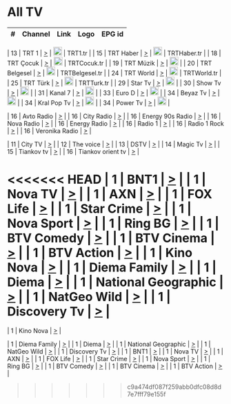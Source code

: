 <h1>All TV</h1>

| #   | Channel        | Link  | Logo | EPG id |
|:---:|:--------------:|:-----:|:----:|:------:|

| 13  | TRT 1            | [>](https://tv-trt1.medya.trt.com.tr/master.m3u8) | <img height="20" src="https://i.imgur.com/j786OLG.png"/> | TRT1.tr |
| 15  | TRT Haber        | [>](https://tv-trthaber.medya.trt.com.tr/master.m3u8) | <img height="20" src="https://i.imgur.com/OVfo8Ab.png"/> | TRTHaber.tr |
| 18  | TRT Çocuk        | [>](https://tv-trtcocuk.medya.trt.com.tr/master.m3u8) | <img height="20" src="https://i.imgur.com/QLFmD6d.png"/> | TRTCocuk.tr |
| 19  | TRT Müzik        | [>](https://tv-trtmuzik.medya.trt.com.tr/master.m3u8) | <img height="20" src="https://i.imgur.com/fIVFCEd.png"/> |
| 20  | TRT Belgesel     | [>](https://tv-trtbelgesel.medya.trt.com.tr/master.m3u8) | <img height="20" src="https://i.imgur.com/MGO87pe.png"/> | TRTBelgesel.tr |
| 24  | TRT World        | [>](https://tv-trtworld.medya.trt.com.tr/master.m3u8) | <img height="20" src="https://i.imgur.com/JEA2xpv.png"/> | TRTWorld.tr |
| 25  | TRT Türk         | [>](https://tv-trtturk.medya.trt.com.tr/master.m3u8) | <img height="20" src="https://i.imgur.com/OSTOQNw.png"/> | TRTTurk.tr |
| 29  | Star Tv   | [>](https://dogus-live.daioncdn.net/startv/startv_360p.m3u8) | <img height="20" src="https://i.imgur.com/IebUZx1.png"/> |
| 30  | Show Tv     | [>](https://ciner-live.daioncdn.net/showtv/showtv.m3u8) | <img height="20" src="https://i.imgur.com/IebUZx1.png"/> |
| 31  | Kanal 7     | [>](https://kanal7-live.daioncdn.net/kanal7/kanal7.m3u8) | <img height="20" src="https://i.imgur.com/IebUZx1.png"/> |
| 33  | Euro D    | [>](https://www.youtube.com/user/KanalD/live) | <img height="20" src="https://i.imgur.com/IebUZx1.png"/> |
| 34  | Beyaz Tv     | [>](https://beyaztv-live.daioncdn.net/beyaztv/beyaztv.m3u8) | <img height="20" src="https://i.imgur.com/IebUZx1.png"/> |
| 34  | Kral Pop Tv     | [>](https://www.youtube.com/watch?v=GuFTuKoXepw) | <img height="20" src="https://i.imgur.com/IebUZx1.png"/> |
| 34  | Power Tv     | [>](https://livetv.powerapp.com.tr/powerTV/powerhd.smil/chunklist.m3u8) | <img height="20" src="https://i.imgur.com/IebUZx1.png"/> |

| 16  | Avto Radio | [>](http://stream.metacast.eu/avtoradio.mp3.m3u) |
| 16  | City Radio | [>](http://stream.metacast.eu/city.aac.m3u) |
| 16  | Energy 90s Radio | [>](http://stream.metacast.eu/energy-90s.m3u) |
| 16  | Nova Radio | [>](http://stream.metacast.eu/nova.aac.m3u) |
| 16  | Energy Radio | [>](http://stream.metacast.eu/nrj.aac.m3u) |
| 16  | Radio 1 | [>](http://stream.metacast.eu/radio1.aac.m3u) |
| 16  | Radio 1 Rock | [>](http://stream.metacast.eu/radio1rock.aac.m3u) |
| 16  | Veronika Radio | [>](http://stream.metacast.eu/veronika.aac.m3u) |

| 11  | City TV | [>](https://tv.city.bg/play/tshls/citytv/index.m3u8) |
| 12  | The voice | [>](https://bss1.neterra.tv/thevoice/thevoice.m3u8) |
| 13  | DSTV | [>](http://46.249.95.140:8081/hls/data.m3u8) |
| 14  | Magic Tv | [>](https://bss1.neterra.tv/magictv/magictv.m3u8) |
| 15  | Tiankov tv | [>](https://streamer103.neterra.tv/tiankov-folk/live.m3u8) |
| 16  | Tiankov orient tv | [>](https://streamer103.neterra.tv/tiankov-orient/live.m3u8) |

<<<<<<< HEAD
| 1 | BNT1 | [>](https://ymkaya.xyz:46607/tv/bnt1/playlist.m3u8?wmsAuthSign=c2VydmVyX3RpbWU9MS8yMi8yMDI1IDE6NDE6MjQgUE0maGFzaF92YWx1ZT1nYmNYTGd0dnpYY2NZS0ZiWGlQMUxRPT0mdmFsaWRtaW51dGVzPTYw) |
| 1 | Nova TV | [>](https://ymkaya.xyz:46607/tv/novatv/playlist.m3u8?wmsAuthSign=c2VydmVyX3RpbWU9MS8yMi8yMDI1IDE6NDE6MzYgUE0maGFzaF92YWx1ZT1QNkFXMlo2Vi9WNzJma2lOZW4vd29nPT0mdmFsaWRtaW51dGVzPTYw) |
| 1 | AXN | [>](https://ymkaya.xyz:46607/tv/axn/playlist.m3u8?wmsAuthSign=c2VydmVyX3RpbWU9MS8yMi8yMDI1IDE6NDE6NDYgUE0maGFzaF92YWx1ZT1vS3JTcGgrU1huemtTV0ZVazZUWmN3PT0mdmFsaWRtaW51dGVzPTYw) |
| 1 | FOX Life | [>](https://ymkaya.xyz:46607/tv/foxlife/playlist.m3u8?wmsAuthSign=c2VydmVyX3RpbWU9MS8yMi8yMDI1IDE6NDE6NTYgUE0maGFzaF92YWx1ZT10Nkl0MWI0R05kNGZDRW1FZVF1TFFnPT0mdmFsaWRtaW51dGVzPTYw) |
| 1 | Star Crime | [>](https://ymkaya.xyz:46607/tv/foxcrime/playlist.m3u8?wmsAuthSign=c2VydmVyX3RpbWU9MS8yMi8yMDI1IDE6NDI6MDYgUE0maGFzaF92YWx1ZT1KaDBucGlCZ0JRek5Vc0NyL1hnR3BBPT0mdmFsaWRtaW51dGVzPTYw) |
| 1 | Nova Sport | [>](https://ymkaya.xyz:46607/tv/novasport/playlist.m3u8?wmsAuthSign=c2VydmVyX3RpbWU9MS8yMi8yMDI1IDE6NDI6MTYgUE0maGFzaF92YWx1ZT0vZnVBN0lvZlVNckc5UjVJMTBzNk9nPT0mdmFsaWRtaW51dGVzPTYw) |
| 1 | Ring BG | [>](https://ymkaya.xyz:46607/tv/ringbg/playlist.m3u8?wmsAuthSign=c2VydmVyX3RpbWU9MS8yMi8yMDI1IDE6NDI6MjYgUE0maGFzaF92YWx1ZT1hd3hHbWQ3WmQyaVAyaUV4N3BKZjFnPT0mdmFsaWRtaW51dGVzPTYw) |
| 1 | BTV Comedy | [>](https://ymkaya.xyz:46607/tv/btvcomedy/playlist.m3u8?wmsAuthSign=c2VydmVyX3RpbWU9MS8yMi8yMDI1IDE6NDI6MzYgUE0maGFzaF92YWx1ZT01MDNsSDZRNXpZV1drcVpNV0tnOGJnPT0mdmFsaWRtaW51dGVzPTYw) |
| 1 | BTV Cinema | [>](https://ymkaya.xyz:46607/tv/btvcinema/playlist.m3u8?wmsAuthSign=c2VydmVyX3RpbWU9MS8yMi8yMDI1IDE6NDI6NDYgUE0maGFzaF92YWx1ZT1PYytUVVZLaE05TUhJYjg1ZkswTUF3PT0mdmFsaWRtaW51dGVzPTYw) |
| 1 | BTV Action | [>](https://ymkaya.xyz:46607/tv/btvaction/playlist.m3u8?wmsAuthSign=c2VydmVyX3RpbWU9MS8yMi8yMDI1IDE6NDI6NTggUE0maGFzaF92YWx1ZT1NVXZmZ3JNTG56bVArd2x0K1NlcTVBPT0mdmFsaWRtaW51dGVzPTYw) |
| 1 | Kino Nova | [>](https://ymkaya.xyz:46607/tv/kinonova/playlist.m3u8?wmsAuthSign=c2VydmVyX3RpbWU9MS8yMi8yMDI1IDE6NDM6MDggUE0maGFzaF92YWx1ZT0wZmFuOVVSTnovNnBmaCtJU3FiYlJ3PT0mdmFsaWRtaW51dGVzPTYw) |
| 1 | Diema Family | [>](https://ymkaya.xyz:46607/tv/diemafamily/playlist.m3u8?wmsAuthSign=c2VydmVyX3RpbWU9MS8yMi8yMDI1IDE6NDM6MjEgUE0maGFzaF92YWx1ZT1EdExGNzg0QWZWZUM4RFRLU244MURRPT0mdmFsaWRtaW51dGVzPTYw) |
| 1 | Diema | [>](https://ymkaya.xyz:46607/tv/diema/playlist.m3u8?wmsAuthSign=c2VydmVyX3RpbWU9MS8yMi8yMDI1IDE6NDQ6MTUgUE0maGFzaF92YWx1ZT16QXhzamp6TUg1ZlNnV1QvbjJ3YXNnPT0mdmFsaWRtaW51dGVzPTYw) |
| 1 | National Geographic | [>](https://ymkaya.xyz:46607/tv/natgeo/playlist.m3u8?wmsAuthSign=c2VydmVyX3RpbWU9MS8yMi8yMDI1IDE6NDQ6MjUgUE0maGFzaF92YWx1ZT1RREs4MnVHSE9adlREZkdtdUpEa3hnPT0mdmFsaWRtaW51dGVzPTYw) |
| 1 | NatGeo Wild | [>](https://ymkaya.xyz:46607/tv/natgeowild/playlist.m3u8?wmsAuthSign=c2VydmVyX3RpbWU9MS8yMi8yMDI1IDE6NDQ6MzUgUE0maGFzaF92YWx1ZT1tQXZqSzZiWWxISDBoMHp4ME1IbWF3PT0mdmFsaWRtaW51dGVzPTYw) |
| 1 | Discovery Tv | [>](https://ymkaya.xyz:46607/tv/discovery/playlist.m3u8?wmsAuthSign=c2VydmVyX3RpbWU9MS8yMi8yMDI1IDE6NDQ6NDUgUE0maGFzaF92YWx1ZT11R0pnNC9qTnNxOWk5dVM3b1VUMERRPT0mdmFsaWRtaW51dGVzPTYw) |
=======


| 1 | Kino Nova | [>](https://ymkaya.xyz:11336/tv/kinonova/playlist.m3u8?wmsAuthSign=c2VydmVyX3RpbWU9MS8yLzIwMjUgNDo0MDoyMCBBTSZoYXNoX3ZhbHVlPWlFS1FrWEtMMVRFM3l5YklUWUJQUHc9PSZ2YWxpZG1pbnV0ZXM9NjA=) |

| 1 | Diema Family | [>](https://ymkaya.xyz:11336/tv/diemafamily/playlist.m3u8?wmsAuthSign=c2VydmVyX3RpbWU9MS8yLzIwMjUgNDo0MDozMCBBTSZoYXNoX3ZhbHVlPUVUaTVKTldvZTF5WVVCM0YwL21kaXc9PSZ2YWxpZG1pbnV0ZXM9NjA=) |
| 1 | Diema | [>](https://ymkaya.xyz:11336/tv/diema/playlist.m3u8?wmsAuthSign=c2VydmVyX3RpbWU9MS8yLzIwMjUgNDo0MDo0MCBBTSZoYXNoX3ZhbHVlPVlYMWVJT2NuUjNpUTBsaytEUFFOS2c9PSZ2YWxpZG1pbnV0ZXM9NjA=) |
| 1 | National Geographic | [>](https://ymkaya.xyz:11336/tv/natgeo/playlist.m3u8?wmsAuthSign=c2VydmVyX3RpbWU9MS8yLzIwMjUgNDo0MTo0MSBBTSZoYXNoX3ZhbHVlPTJQTlVmcG5nYWx0M013eUhGRGxnd0E9PSZ2YWxpZG1pbnV0ZXM9NjA=) |
| 1 | NatGeo Wild | [>](https://ymkaya.xyz:11336/tv/natgeowild/playlist.m3u8?wmsAuthSign=c2VydmVyX3RpbWU9MS8yLzIwMjUgNDo0MTo1MSBBTSZoYXNoX3ZhbHVlPVl1OXZaTTliN0hGWEN3eDBYd1duNkE9PSZ2YWxpZG1pbnV0ZXM9NjA=) |
| 1 | Discovery Tv | [>](https://ymkaya.xyz:11336/tv/discovery/playlist.m3u8?wmsAuthSign=c2VydmVyX3RpbWU9MS8yLzIwMjUgNDo0MjowMSBBTSZoYXNoX3ZhbHVlPWtBQmdLNlY2RmQwWElzMVYzSDJyVkE9PSZ2YWxpZG1pbnV0ZXM9NjA=) |
| 1 | BNT1 | [>](https://ymkaya.xyz:11336/tv/bnt1/playlist.m3u8?wmsAuthSign=c2VydmVyX3RpbWU9MS8yLzIwMjUgNDozODozOCBBTSZoYXNoX3ZhbHVlPVVrMVlRQXpJWlhYeUh6ZFVpSC9NMUE9PSZ2YWxpZG1pbnV0ZXM9NjA=) |
| 1 | Nova TV | [>](https://ymkaya.xyz:11336/tv/novatv/playlist.m3u8?wmsAuthSign=c2VydmVyX3RpbWU9MS8yLzIwMjUgNDozODo0OCBBTSZoYXNoX3ZhbHVlPUVxQjh1a0ZzYkVGZU8zZDFGTzdreVE9PSZ2YWxpZG1pbnV0ZXM9NjA=) |
| 1 | AXN | [>](https://ymkaya.xyz:11336/tv/axn/playlist.m3u8?wmsAuthSign=c2VydmVyX3RpbWU9MS8yLzIwMjUgNDozODo1OCBBTSZoYXNoX3ZhbHVlPUpkWStGY1hkNXhaOVpPZ0thQ0FZL3c9PSZ2YWxpZG1pbnV0ZXM9NjA=) |
| 1 | FOX Life | [>](https://ymkaya.xyz:11336/tv/foxlife/playlist.m3u8?wmsAuthSign=c2VydmVyX3RpbWU9MS8yLzIwMjUgNDozOToxMCBBTSZoYXNoX3ZhbHVlPWt1ZDc1T3AzYlZDTjJnSy9TU0xJZlE9PSZ2YWxpZG1pbnV0ZXM9NjA=) |
| 1 | Star Crime | [>](https://ymkaya.xyz:11336/tv/foxcrime/playlist.m3u8?wmsAuthSign=c2VydmVyX3RpbWU9MS8yLzIwMjUgNDozOToyMCBBTSZoYXNoX3ZhbHVlPXIwVU45Nm9FR1l2enNkTG9TanBxbmc9PSZ2YWxpZG1pbnV0ZXM9NjA=) |
| 1 | Nova Sport | [>](https://ymkaya.xyz:11336/tv/novasport/playlist.m3u8?wmsAuthSign=c2VydmVyX3RpbWU9MS8yLzIwMjUgNDozOTozMCBBTSZoYXNoX3ZhbHVlPXlSZ0UxazVaM0xhSmc0NmR4T0c1T2c9PSZ2YWxpZG1pbnV0ZXM9NjA=) |
| 1 | Ring BG | [>](https://ymkaya.xyz:11336/tv/ringbg/playlist.m3u8?wmsAuthSign=c2VydmVyX3RpbWU9MS8yLzIwMjUgNDozOTo0MCBBTSZoYXNoX3ZhbHVlPTR4aUlFNHVUYWN4enY1WkVuOFZma2c9PSZ2YWxpZG1pbnV0ZXM9NjA=) |
| 1 | BTV Comedy | [>](https://ymkaya.xyz:11336/tv/btvcomedy/playlist.m3u8?wmsAuthSign=c2VydmVyX3RpbWU9MS8yLzIwMjUgNDozOTo1MCBBTSZoYXNoX3ZhbHVlPUtrMTJ2RHNTTUU1RFp1ZkVOdXFSK3c9PSZ2YWxpZG1pbnV0ZXM9NjA=) |
| 1 | BTV Cinema | [>](https://ymkaya.xyz:11336/tv/btvcinema/playlist.m3u8?wmsAuthSign=c2VydmVyX3RpbWU9MS8yLzIwMjUgNDozOTo1OSBBTSZoYXNoX3ZhbHVlPTZWcU9FZW56cG1NM1lrYy8xNE5NeHc9PSZ2YWxpZG1pbnV0ZXM9NjA=) |
| 1 | BTV Action | [>](https://ymkaya.xyz:11336/tv/btvaction/playlist.m3u8?wmsAuthSign=c2VydmVyX3RpbWU9MS8yLzIwMjUgNDo0MDoxMCBBTSZoYXNoX3ZhbHVlPUlDd0ErRkZVWThyMVZwR3c2REdGZ3c9PSZ2YWxpZG1pbnV0ZXM9NjA=) |
>>>>>>> c9a474df087f259abb0dfc08d8d7e7fff79e155f
